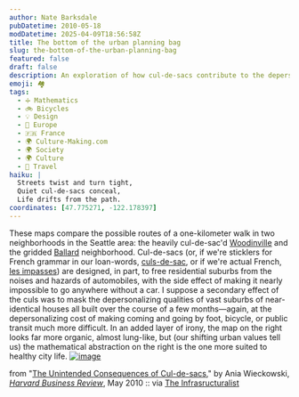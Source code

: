 ```yaml
---
author: Nate Barksdale
pubDatetime: 2010-05-18
modDatetime: 2025-04-09T18:56:58Z
title: The bottom of the urban planning bag
slug: the-bottom-of-the-urban-planning-bag
featured: false
draft: false
description: An exploration of how cul-de-sacs contribute to the depersonalization of suburban life and the challenges they pose for walkability in neighborhoods.
emoji: 🏘️
tags:
  - ➗ Mathematics
  - 🚲 Bicycles
  - 💡 Design
  - 🍷 Europe
  - 🇫🇷 France
  - 🌍 Culture-Making.com
  - 🌍 Society
  - 🌍 Culture
  - 📍 Travel
haiku: |
  Streets twist and turn tight,  
  Quiet cul-de-sacs conceal,  
  Life drifts from the path.
coordinates: [47.775271, -122.178397]
---
```


These maps compare the possible routes of a one-kilometer walk in two neighborhoods in the Seattle area: the heavily cul-de-sac'd [Woodinville](http://maps.google.com/maps?f=q&source=s_q&hl=en&geocode=&q=woodinville+seattle&sll=45.530145,-122.811566&sspn=0.011935,0.018797&ie=UTF8&hq=&hnear=Woodinville,+King,+Washington&ll=47.775271,-122.178397&spn=0,0.053945&t=h&z=15&layer=c&cbll=47.759964,-122.167316&panoid=2aMkF9v9a9KJSYbAXr7WUw&cbp=12,267.46,,0,1.32) and the gridded [Ballard](http://maps.google.com/maps?f=q&source=s_q&hl=en&geocode=&q=ballard+seattle&sll=47.759964,-122.167316&sspn=0.023022,0.053945&ie=UTF8&hq=&hnear=Seattle&ll=47.684777,-122.392116&spn=0,0.053945&t=h&z=15&layer=c&cbll=47.675104,-122.37888&panoid=XUNO3CkYJ-NBoAkQcim2GQ&cbp=12,168.27,,0,12.71) neighborhood. Cul-de-sacs (or, if we're sticklers for French grammar in our loan-words, [culs-de-sac](http://en.wikipedia.org/wiki/Cul-de-sac), or if we're actual French, [les impasses](http://fr.wikipedia.org/wiki/Impasse)) are designed, in part, to free residential suburbs from the noises and hazards of automobiles, with the side effect of making it nearly impossible to go anywhere without a car. I suppose a secondary effect of the culs was to mask the depersonalizing qualities of vast suburbs of near-identical houses all built over the course of a few months—again, at the depersonalizing cost of making coming and going by foot, bicycle, or public transit much more difficult. In an added layer of irony, the map on the right looks far more organic, almost lung-like, but (our shifting urban values tell us) the mathematical abstraction on the right is the one more suited to healthy city life. [![image](http://culture-making.com/media/F1005B_A_lg.jpg)](http://hbr.org/2010/05/back-to-the-city/sb1)

from "[The Unintended Consequences of Cul-de-sacs](http://hbr.org/2010/05/back-to-the-city/sb1)," by Ania Wieckowski, [_Harvard Business Review_](http://hbr.org/2010/05/back-to-the-city/sb1), May 2010 :: via [The Infrasructuralist](http://www.infrastructurist.com/2010/05/07/how-cul-de-sacs-are-killing-your-community/)
